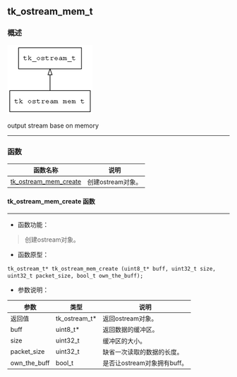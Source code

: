 ## tk\_ostream\_mem\_t
### 概述
![image](images/tk_ostream_mem_t_0.png)

output stream base on memory

----------------------------------
### 函数
<p id="tk_ostream_mem_t_methods">

| 函数名称 | 说明 | 
| -------- | ------------ | 
| <a href="#tk_ostream_mem_t_tk_ostream_mem_create">tk\_ostream\_mem\_create</a> | 创建ostream对象。 |
#### tk\_ostream\_mem\_create 函数
-----------------------

* 函数功能：

> <p id="tk_ostream_mem_t_tk_ostream_mem_create">创建ostream对象。


* 函数原型：

```
tk_ostream_t* tk_ostream_mem_create (uint8_t* buff, uint32_t size, uint32_t packet_size, bool_t own_the_buff);
```

* 参数说明：

| 参数 | 类型 | 说明 |
| -------- | ----- | --------- |
| 返回值 | tk\_ostream\_t* | 返回ostream对象。 |
| buff | uint8\_t* | 返回数据的缓冲区。 |
| size | uint32\_t | 缓冲区的大小。 |
| packet\_size | uint32\_t | 缺省一次读取的数据的长度。 |
| own\_the\_buff | bool\_t | 是否让ostream对象拥有buff。 |
